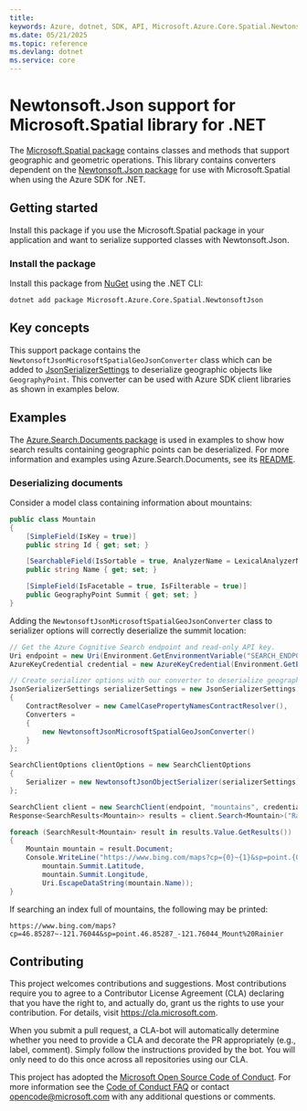 ```yaml
---
title: 
keywords: Azure, dotnet, SDK, API, Microsoft.Azure.Core.Spatial.NewtonsoftJson, core
ms.date: 05/21/2025
ms.topic: reference
ms.devlang: dotnet
ms.service: core
---
```

# Newtonsoft.Json support for Microsoft.Spatial library for .NET

The [Microsoft.Spatial package][microsoft_spatial_package] contains classes and methods that support geographic and geometric operations. This library contains converters dependent on the [Newtonsoft.Json package][newtonsoft_json_package] for use with Microsoft.Spatial when using the Azure SDK for .NET.

## Getting started

Install this package if you use the Microsoft.Spatial package in your application and want to serialize supported classes with Newtonsoft.Json.

### Install the package

Install this package from [NuGet] using the .NET CLI:

```dotnetcli
dotnet add package Microsoft.Azure.Core.Spatial.NewtonsoftJson
```

## Key concepts

This support package contains the `NewtonsoftJsonMicrosoftSpatialGeoJsonConverter` class which can be added to [JsonSerializerSettings] to deserialize geographic objects like `GeographyPoint`. This converter can be used with Azure SDK client libraries as shown in examples below.

## Examples

The [Azure.Search.Documents package][azure_search_documents_package] is used in examples to show how search results containing geographic points can be deserialized. For more information and examples using Azure.Search.Documents, see its [README][azure_search_documents_readme].

### Deserializing documents

Consider a model class containing information about mountains:

```C# Snippet:Microsoft_Azure_Core_Spatial_NewtonsoftJson_Samples_Readme_Model
public class Mountain
{
    [SimpleField(IsKey = true)]
    public string Id { get; set; }

    [SearchableField(IsSortable = true, AnalyzerName = LexicalAnalyzerName.Values.EnLucene)]
    public string Name { get; set; }

    [SimpleField(IsFacetable = true, IsFilterable = true)]
    public GeographyPoint Summit { get; set; }
}
```

Adding the `NewtonsoftJsonMicrosoftSpatialGeoJsonConverter` class to serializer options will correctly deserialize the summit location:

```C# Snippet:Microsoft_Azure_Core_Spatial_NewtonsoftJson_Samples_Readme_SearchSample
// Get the Azure Cognitive Search endpoint and read-only API key.
Uri endpoint = new Uri(Environment.GetEnvironmentVariable("SEARCH_ENDPOINT"));
AzureKeyCredential credential = new AzureKeyCredential(Environment.GetEnvironmentVariable("SEARCH_API_KEY"));

// Create serializer options with our converter to deserialize geographic points.
JsonSerializerSettings serializerSettings = new JsonSerializerSettings
{
    ContractResolver = new CamelCasePropertyNamesContractResolver(),
    Converters =
    {
        new NewtonsoftJsonMicrosoftSpatialGeoJsonConverter()
    }
};

SearchClientOptions clientOptions = new SearchClientOptions
{
    Serializer = new NewtonsoftJsonObjectSerializer(serializerSettings)
};

SearchClient client = new SearchClient(endpoint, "mountains", credential, clientOptions);
Response<SearchResults<Mountain>> results = client.Search<Mountain>("Rainier");

foreach (SearchResult<Mountain> result in results.Value.GetResults())
{
    Mountain mountain = result.Document;
    Console.WriteLine("https://www.bing.com/maps?cp={0}~{1}&sp=point.{0}_{1}_{2}",
        mountain.Summit.Latitude,
        mountain.Summit.Longitude,
        Uri.EscapeDataString(mountain.Name));
}
```

If searching an index full of mountains, the following may be printed:

```text
https://www.bing.com/maps?cp=46.85287~-121.76044&sp=point.46.85287_-121.76044_Mount%20Rainier
```

## Contributing

This project welcomes contributions and suggestions. Most contributions require you to agree to a Contributor License Agreement (CLA) declaring that you have the right to, and actually do, grant us the rights to use your contribution. For details, visit <https://cla.microsoft.com>.

When you submit a pull request, a CLA-bot will automatically determine whether you need to provide a CLA and decorate the PR appropriately (e.g., label, comment). Simply follow the instructions provided by the bot. You will only need to do this once across all repositories using our CLA.

This project has adopted the [Microsoft Open Source Code of Conduct][code_of_conduct]. For more information see the [Code of Conduct FAQ][code_of_conduct_faq] or contact opencode@microsoft.com with any additional questions or comments.

[azure_search_documents_package]: https://www.nuget.org/packages/Azure.Search.Documents/
[azure_search_documents_readme]: https://github.com/Azure/azure-sdk-for-net/blob/main/sdk/search/Azure.Search.Documents/README.md
[code_of_conduct]: https://opensource.microsoft.com/codeofconduct
[code_of_conduct_faq]: https://opensource.microsoft.com/codeofconduct/faq/
[JsonSerializerSettings]: https://www.newtonsoft.com/json/help/html/T_Newtonsoft_Json_JsonSerializerSettings.htm
[microsoft_spatial_package]: https://www.nuget.org/packages/Microsoft.Spatial/
[newtonsoft_json_package]: https://www.nuget.org/packages/Newtonsoft.Json/
[NuGet]: https://www.nuget.org

